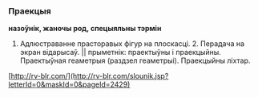 ### Праекцыя
**назоўнік, жаночы род, спецыяльны тэрмін**

1. Адлюстраванне прасторавых фігур на плоскасці. 2. Перадача на экран відарысаў. || прыметнік: праектыўны і праекцыйны. Праектыўная геаметрыя (раздзел геаметрыі). Праекцыйны ліхтар.

<a rel="author">[http://rv-blr.com/](http://rv-blr.com/slounik.jsp?letterId=0&maskId=0&pageId=2429)</a>
